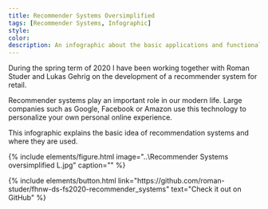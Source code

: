 ```yaml
---
title: Recommender Systems Oversimplified
tags: [Recommender Systems, Infographic]
style: 
color: 
description: An infographic about the basic applications and functionality of recommender systems.
---
```



During the spring term of 2020 I have been working together with Roman Studer and Lukas Gehrig on the development of a recommender system for retail. 

Recommender systems play an important role in our modern life. Large companies such as Google, Facebook or Amazon use this technology to personalize your own personal online experience. 

This infographic explains the basic idea of recommendation systems and where they are used.

{% include elements/figure.html image="..\Recommender Systems oversimplified L.jpg" caption="" %}

<p class="text-center">
{% include elements/button.html link="https://github.com/roman-studer/fhnw-ds-fs2020-recommender_systems" text="Check it out on GitHub" %}
</p>
